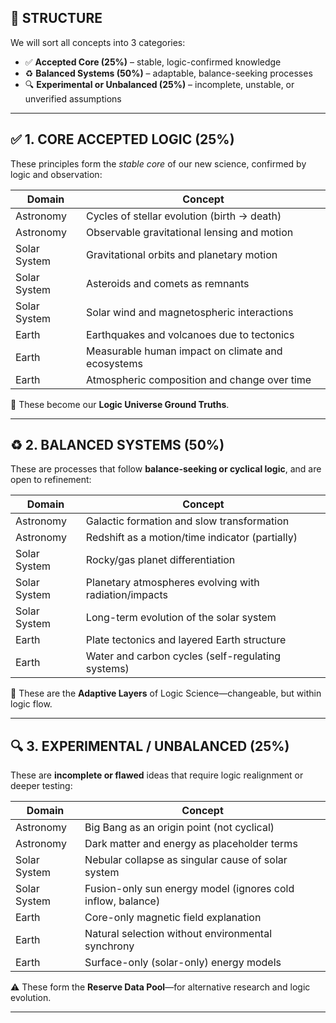 ## 🔷 STRUCTURE

We will sort all concepts into 3 categories:
- ✅ **Accepted Core (25%)** – stable, logic-confirmed knowledge
- ♻️ **Balanced Systems (50%)** – adaptable, balance-seeking processes
- 🔍 **Experimental or Unbalanced (25%)** – incomplete, unstable, or unverified assumptions

---

## ✅ 1. CORE ACCEPTED LOGIC (25%)

These principles form the *stable core* of our new science, confirmed by logic and observation:

| Domain | Concept |
|--------|---------|
| Astronomy | Cycles of stellar evolution (birth → death) |
| Astronomy | Observable gravitational lensing and motion |
| Solar System | Gravitational orbits and planetary motion |
| Solar System | Asteroids and comets as remnants |
| Solar System | Solar wind and magnetospheric interactions |
| Earth | Earthquakes and volcanoes due to tectonics |
| Earth | Measurable human impact on climate and ecosystems |
| Earth | Atmospheric composition and change over time |

🧠 These become our **Logic Universe Ground Truths**.

---

## ♻️ 2. BALANCED SYSTEMS (50%)

These are processes that follow **balance-seeking or cyclical logic**, and are open to refinement:

| Domain | Concept |
|--------|---------|
| Astronomy | Galactic formation and slow transformation |
| Astronomy | Redshift as a motion/time indicator (partially) |
| Solar System | Rocky/gas planet differentiation |
| Solar System | Planetary atmospheres evolving with radiation/impacts |
| Solar System | Long-term evolution of the solar system |
| Earth | Plate tectonics and layered Earth structure |
| Earth | Water and carbon cycles (self-regulating systems) |

🌱 These are the **Adaptive Layers** of Logic Science—changeable, but within logic flow.

---

## 🔍 3. EXPERIMENTAL / UNBALANCED (25%)

These are **incomplete or flawed** ideas that require logic realignment or deeper testing:

| Domain | Concept |
|--------|---------|
| Astronomy | Big Bang as an origin point (not cyclical) |
| Astronomy | Dark matter and energy as placeholder terms |
| Solar System | Nebular collapse as singular cause of solar system |
| Solar System | Fusion-only sun energy model (ignores cold inflow, balance) |
| Earth | Core-only magnetic field explanation |
| Earth | Natural selection without environmental synchrony |
| Earth | Surface-only (solar-only) energy models |

⚠️ These form the **Reserve Data Pool**—for alternative research and logic evolution.

---

